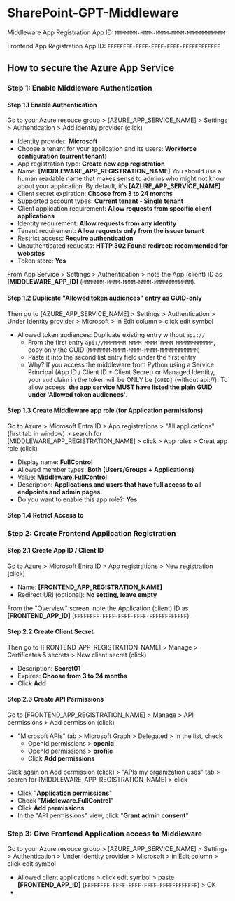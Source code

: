 # SharePoint-GPT-Middleware

Middleware App Registration App ID: `MMMMMMM-MMMM-MMMM-MMMM-MMMMMMMMMMMM`

Frontend App Registration App ID: `FFFFFFFF-FFFF-FFFF-FFFF-FFFFFFFFFFFF`

## How to secure the Azure App Service

### Step 1: Enable Middleware Authentication

#### Step 1.1 Enable Authentication

Go to your Azure resouce group > [AZURE_APP_SERVICE_NAME] > Settings > Authentication > Add identity provider (click)

- Identity provider: **Microsoft**
- Choose a tenant for your application and its users: **Workforce configuration (current tenant)**
- App registration type: **Create new app registration**
- Name: **[MIDDLEWARE_APP_REGISTRATION_NAME]**
  You should use a human readable name that makes sense to admins who might not know about your application. By default, it's **[AZURE_APP_SERVICE_NAME]**
- Client secret expiration: **Choose from 3 to 24 months**
- Supported account types: **Current tenant - Single tenant**
- Client application requirement: **Allow requests from specific client applications**
- Identity requirement: **Allow requests from any identity**
- Tenant requirement: **Allow requests only from the issuer tenant**
- Restrict access: **Require authentication**
- Unauthenticated requests: **HTTP 302 Found redirect: recommended for websites**
- Token store: **Yes**

From App Service > Settings > Authentication > note the App (client) ID as **[MIDDLEWARE_APP_ID]** (`MMMMMMM-MMMM-MMMM-MMMM-MMMMMMMMMMMM`).

#### Step 1.2 Duplicate "Allowed token audiences" entry as GUID-only

Then go to [AZURE_APP_SERVICE_NAME] > Settings > Authentication > Under Identity provider > Microsoft > in Edit column > click edit symbol

- Allowed token audiences: Duplicate existing entry without `api://` 
  - From the first entry `api://MMMMMMM-MMMM-MMMM-MMMM-MMMMMMMMMMMM`, copy only the GUID (`MMMMMMM-MMMM-MMMM-MMMM-MMMMMMMMMMMM`)
  - Paste it into the second list entry field under the first entry
  - Why? If you access the middleware from Python using a Service Principal (App ID / Client ID + Client Secret) or Managed Identity, your `aud` claim in the token will be ONLY  be `[GUID]`   (without api://). To allow access, **the app service MUST have listed the plain GUID under 'Allowed token audiences'**.

#### Step 1.3 Create Middleware app role (for Application permissions)

Go to Azure > Microsoft Entra ID > App registrations > "All applications" (first tab in window)  > search for [MIDDLEWARE_APP_REGISTRATION_NAME] > click > App roles > Creat app role (click)

- Display name: **FullControl**
- Allowed member types: **Both (Users/Groups + Applications)**
- Value: **Middleware.FullControl**
- Description: **Applications and users that have full access to all endpoints and admin pages.**
- Do you want to enable this app role?: **Yes**

#### Step 1.4 Retrict Access to 

### Step 2: Create Frontend Application Registration

#### Step 2.1 Create App ID / Client ID

Go to Azure > Microsoft Entra ID > App registrations > New registration (click)

- Name: **[FRONTEND_APP_REGISTRATION_NAME]**
- Redirect URI (optional): **No setting, leave empty**

From the "Overview" screen, note the Application (client) ID as **[FRONTEND_APP_ID]** (`FFFFFFFF-FFFF-FFFF-FFFF-FFFFFFFFFFFF`).

#### Step 2.2 Create Client Secret

Then go to [FRONTEND_APP_REGISTRATION_NAME] > Manage > Certificates & secrets > New client secret (click)

- Description: **Secret01**
- Expires: **Choose from 3 to 24 months**
- Click **Add**

#### Step 2.3 Create API Permissions

Go to [FRONTEND_APP_REGISTRATION_NAME] > Manage > API permissions > Add permission (click)

- "Microsoft APIs" tab > Microsoft Graph >  Delegated > In the list, check
  - OpenId permissions > **openid**
  - OpenId permissions > **profile**
  - Click **Add permissions**

Click again on Add permission (click) >  "APIs my organization uses" tab > search for [MIDDLEWARE_APP_REGISTRATION_NAME] > click

- Click "**Application permissions**"
- Check "**Middleware.FullControl**"
- Click **Add permissions**
- In the "API permissions" view, click "**Grant admin consent**"

### Step 3: Give Frontend Application access to Middleware

Go to your Azure resouce group > [AZURE_APP_SERVICE_NAME] > Settings > Authentication > Under Identity provider > Microsoft > in Edit column > click edit symbol

- Allowed client applications > click edit symbol > paste **[FRONTEND_APP_ID]** (`FFFFFFFF-FFFF-FFFF-FFFF-FFFFFFFFFFFF`) > OK
- 
